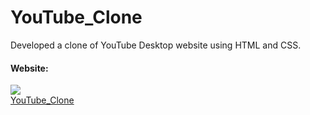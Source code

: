 ﻿# YouTube_Clone
Developed a clone of YouTube Desktop website using HTML and CSS.
<h4>Website:</h4>
<a href="https://bhaviknetam.github.io/YouTube_Clone/">
  <img src="https://th.bing.com/th?id=ODLS.c0f780d9-19dc-4880-9137-f40a77ad8077&w=32&h=32&qlt=90&pcl=fffffa&o=6&pid=1.2" >
</a>
<br>
<a href="https://bhaviknetam.github.io/YouTube_Clone/">YouTube_Clone</a>
